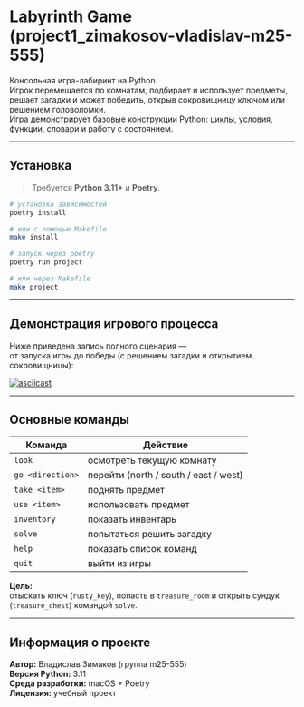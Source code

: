 # Labyrinth Game (project1_zimakosov-vladislav-m25-555)

Консольная игра-лабиринт на Python.  
Игрок перемещается по комнатам, подбирает и использует предметы, решает загадки и может победить, открыв сокровищницу ключом или решением головоломки.  
Игра демонстрирует базовые конструкции Python: циклы, условия, функции, словари и работу с состоянием.

---

## Установка

> Требуется **Python 3.11+** и **Poetry**.

```bash
# установка зависимостей
poetry install

# или с помощью Makefile
make install

# запуск через poetry
poetry run project

# или через Makefile
make project
```

---

## Демонстрация игрового процесса

Ниже приведена запись полного сценария —  
от запуска игры до победы (с решением загадки и открытием сокровищницы):

[![asciicast](https://asciinema.org/a/VWFiMPVJ92fYKByHumEeZFIvH.svg)](https://asciinema.org/a/VWFiMPVJ92fYKByHumEeZFIvH)

---

## Основные команды

| Команда | Действие |
|----------|-----------|
| `look` | осмотреть текущую комнату |
| `go <direction>` | перейти (north / south / east / west) |
| `take <item>` | поднять предмет |
| `use <item>` | использовать предмет |
| `inventory` | показать инвентарь |
| `solve` | попытаться решить загадку |
| `help` | показать список команд |
| `quit` | выйти из игры |

**Цель:**  
отыскать ключ (`rusty_key`), попасть в `treasure_room` и открыть сундук (`treasure_chest`) командой `solve`.

---

## Информация о проекте

**Автор:** Владислав Зимаков (группа m25-555)  
**Версия Python:** 3.11  
**Среда разработки:** macOS + Poetry  
**Лицензия:** учебный проект
